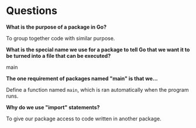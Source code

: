 # Questions

**What is the purpose of a package in Go?**

To group together code with similar purpose.

**What is the special name we use for a package to tell Go that we want it to be turned into a file that can be executed?**

main

**The one requirement of packages named "main" is that we...**

Define a function named `main`, which is ran automatically when the program runs.

**Why do we use "import" statements?**

To give our package access to code written in another package.





